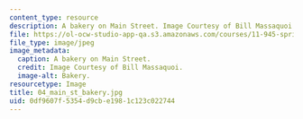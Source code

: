 ```yaml
---
content_type: resource
description: A bakery on Main Street. Image Courtesy of Bill Massaquoi.
file: https://ol-ocw-studio-app-qa.s3.amazonaws.com/courses/11-945-springfield-studio-fall-2005/0df9607f5354d9cbe1981c123c022744_04_main_st_bakery.jpg
file_type: image/jpeg
image_metadata:
  caption: A bakery on Main Street.
  credit: Image Courtesy of Bill Massaquoi.
  image-alt: Bakery.
resourcetype: Image
title: 04_main_st_bakery.jpg
uid: 0df9607f-5354-d9cb-e198-1c123c022744
---
```

